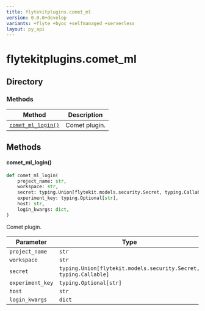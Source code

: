 ```yaml
---
title: flytekitplugins.comet_ml
version: 0.0.0+develop
variants: +flyte +byoc +selfmanaged +serverless
layout: py_api
---
```


# flytekitplugins.comet_ml

## Directory

### Methods

| Method | Description |
|-|-|
| [`comet_ml_login()`](#comet_ml_login) | Comet plugin. |


## Methods

#### comet_ml_login()

```python
def comet_ml_login(
    project_name: str,
    workspace: str,
    secret: typing.Union[flytekit.models.security.Secret, typing.Callable],
    experiment_key: typing.Optional[str],
    host: str,
    login_kwargs: dict,
)
```
Comet plugin.


| Parameter | Type |
|-|-|
| `project_name` | `str` |
| `workspace` | `str` |
| `secret` | `typing.Union[flytekit.models.security.Secret, typing.Callable]` |
| `experiment_key` | `typing.Optional[str]` |
| `host` | `str` |
| `login_kwargs` | `dict` |

